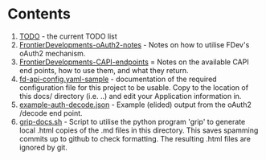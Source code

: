 # Contents
1. [TODO](TODO.md) - the current TODO list
1. [FrontierDevelopments-oAuth2-notes](FrontierDevelopments-oAuth2-notes.md) - Notes on how to utilise FDev's oAuth2 mechanism.
1. [FrontierDevelopments-CAPI-endpoints](FrontierDevelopments-CAPI-endpoints.md) = Notes on the available CAPI end points, how to use them, and what they return.
1. [fd-api-config.yaml-sample](fd-api-config.yaml-sample) - documentation of the required configuration file for this project to be usable.  Copy to the location of this docs/ directory (i.e. ..) and edit your Application information in.
1. [example-auth-decode.json](example-auth-decode.json) - Example (elided) output from the oAuth2 /decode end point.
1. [grip-docs.sh](grip-docs.sh) - Script to utilise the python program 'grip' to generate local .html copies of the .md files in this directory.  This saves spamming commits up to github to check formatting.  The resulting .html files are ignored by git.
